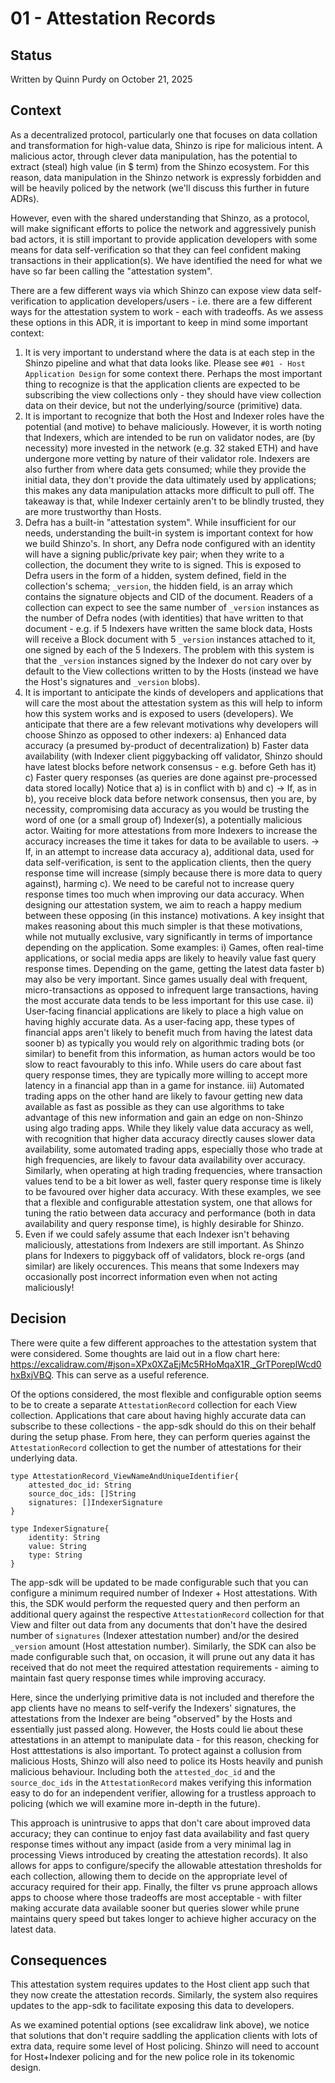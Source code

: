 # 01 - Attestation Records

## Status
Written by Quinn Purdy on October 21, 2025

## Context
As a decentralized protocol, particularly one that focuses on data collation and transformation for high-value data, Shinzo is ripe for malicious intent. A malicious actor, through clever data manipulation, has the potential to extract (steal) high value (in $ term) from the Shinzo ecosystem. For this reason, data manipulation in the Shinzo network is expressly forbidden and will be heavily policed by the network (we'll discuss this further in future ADRs).

However, even with the shared understanding that Shinzo, as a protocol, will make significant efforts to police the network and aggressively punish bad actors, it is still important to provide application developers with some means for data self-verification so that they can feel confident making transactions in their application(s). We have identified the need for what we have so far been calling the "attestation system".

There are a few different ways via which Shinzo can expose view data self-verification to application developers/users - i.e. there are a few different ways for the attestation system to work - each with tradeoffs. As we assess these options in this ADR, it is important to keep in mind some important context:

1) It is very important to understand where the data is at each step in the Shinzo pipeline and what that data looks like. Please see `#01 - Host Application Design` for some context there. Perhaps the most important thing to recognize is that the application clients are expected to be subscribing the view collections only - they should have view collection data on their device, but not the underlying/source (primitive) data.
2) It is important to recognize that both the Host and Indexer roles have the potential (and motive) to behave maliciously. However, it is worth noting that Indexers, which are intended to be run on validator nodes, are (by necessity) more invested in the network (e.g. 32 staked ETH) and have undergone more vetting by nature of their validator role. Indexers are also further from where data gets consumed; while they provide the initial data, they don't provide the data ultimately used by applications; this makes any data manipulation attacks more difficult to pull off. The takeaway is that, while Indexer certainly aren't to be blindly trusted, they are more trustworthy than Hosts. 
3) Defra has a built-in "attestation system". While insufficient for our needs, understanding the built-in system is important context for how we build Shinzo's. In short, any Defra node configured with an identity will have a signing public/private key pair; when they write to a collection, the document they write to is signed. This is exposed to Defra users in the form of a hidden, system defined, field in the collection's schema; `_version`, the hidden field, is an array which contains the signature objects and CID of the document. Readers of a collection can expect to see the same number of `_version` instances as the number of Defra nodes (with identities) that have written to that document - e.g. if 5 Indexers have written the same block data, Hosts will receive a Block document with 5 `_version` instances attached to it, one signed by each of the 5 Indexers. The problem with this system is that the `_version` instances signed by the Indexer do not cary over by default to the View collections written to by the Hosts (instead we have the Host's signatures and `_version` blobs).
4) It is important to anticipate the kinds of developers and applications that will care the most about the attestation system as this will help to inform how this system works and is exposed to users (developers). We anticipate that there are a few relevant motivations why developers will choose Shinzo as opposed to other indexers:
    a) Enhanced data accuracy (a presumed by-product of decentralization)
    b) Faster data availability (with Indexer client piggybacking off validator, Shinzo should have latest blocks before network consensus - e.g. before Geth has it)
    c) Faster query responses (as queries are done against pre-processed data stored locally)
Notice that a) is in conflict with b) and c) 
-> If, as in b), you receive block data before network consensus, then you are, by necessity, compromising data accuracy as you would be trusting the word of one (or a small group of) Indexer(s), a potentially malicious actor. Waiting for more attestations from more Indexers to increase the accuracy increases the time it takes for data to be available to users.
-> If, in an attempt to increase data accuracy a), additional data, used for data self-verification, is sent to the application clients, then the query response time will increase (simply because there is more data to query against), harming c). We need to be careful not to increase query response times too much when improving our data accuracy.
When designing our attestation system, we aim to reach a happy medium between these opposing (in this instance) motivations. 
A key insight that makes reasoning about this much simpler is that these motivations, while not mutually exclusive, vary significantly in terms of importance depending on the application. Some examples:
i) Games, often real-time applications, or social media apps are likely to heavily value fast query response times. Depending on the game, getting the latest data faster b) may also be very important. Since games usually deal with frequent, micro-transactions as opposed to infrequent large transactions, having the most accurate data tends to be less important for this use case.
ii) User-facing financial applications are likely to place a high value on having highly accurate data. As a user-facing app, these types of financial apps aren't likely to benefit much from having the latest data sooner b) as typically you would rely on algorithmic trading bots (or similar) to benefit from this information, as human actors would be too slow to react favourably to this info. While users do care about fast query response times, they are typically more willing to accept more latency in a financial app than in a game for instance.
iii) Automated trading apps on the other hand are likely to favour getting new data available as fast as possible as they can use algorithms to take advantage of this new information and gain an edge on non-Shinzo using algo trading apps. While they likely value data accuracy as well, with recognition that higher data accuracy directly causes slower data availability, some automated trading apps, especially those who trade at high frequencies, are likely to favour data availability over accuracy. Similarly, when operating at high trading frequencies, where transaction values tend to be a bit lower as well, faster query response time is likely to be favoured over higher data accuracy.
With these examples, we see that a flexible and configurable attestation system, one that allows for tuning the ratio between data accuracy and performance (both in data availability and query response time), is highly desirable for Shinzo.
5) Even if we could safely assume that each Indexer isn't behaving maliciously, attestations from Indexers are still important. As Shinzo plans for Indexers to piggyback off of validators, block re-orgs (and similar) are likely occurences. This means that some Indexers may occasionally post incorrect information even when not acting maliciously!

## Decision

There were quite a few different approaches to the attestation system that were considered. Some thoughts are laid out in a flow chart here: https://excalidraw.com/#json=XPx0XZaEjMc5RHoMqaX1R,_GrTPoreplWcd0hxBxjVBQ. This can serve as a useful reference.

Of the options considered, the most flexible and configurable option seems to be to create a separate `AttestationRecord` collection for each View collection. Applications that care about having highly accurate data can subscribe to these collections - the app-sdk should do this on their behalf during the setup phase. From here, they can perform queries against the `AttestationRecord` collection to get the number of attestations for their underlying data.

```
type AttestationRecord_ViewNameAndUniqueIdentifier{
    attested_doc_id: String
    source_doc_ids: []String
    signatures: []IndexerSignature
}

type IndexerSignature{
    identity: String
    value: String
    type: String
}
```

The app-sdk will be updated to be made configurable such that you can configure a minimum required number of Indexer + Host attestations. With this, the SDK would perform the requested query and then perform an additional query against the respective `AttestationRecord` collection for that View and filter out data from any documents that don't have the desired number of `signatures` (Indexer attestation number) and/or the desired `_version` amount (Host attestation number). Similarly, the SDK can also be made configurable such that, on occasion, it will prune out any data it has received that do not meet the required attestation requirements - aiming to maintain fast query response times while improving accuracy.

Here, since the underlying primitive data is not included and therefore the app clients have no means to self-verify the Indexers' signatures, the attestations from the Indexer are being "observed" by the Hosts and essentially just passed along. However, the Hosts could lie about these attestations in an attempt to manipulate data - for this reason, checking for Host atttestations is also important. To protect against a collusion from malicious Hosts, Shinzo will also need to police its Hosts heavily and punish malicious behaviour. Including both the `attested_doc_id` and the `source_doc_ids` in the `AttestationRecord` makes verifying this information easy to do for an independent verifier, allowing for a trustless approach to policing (which we will examine more in-depth in the future).

This approach is unintrusive to apps that don't care about improved data accuracy; they can continue to enjoy fast data availability and fast query response times without any impact (aside from a very minimal lag in processing Views introduced by creating the attestation records). It also allows for apps to configure/specify the allowable attestation thresholds for each collection, allowing them to decide on the appropriate level of accuracy required for their app. Finally, the filter vs prune approach allows apps to choose where those tradeoffs are most acceptable - with filter making accurate data available sooner but queries slower while prune maintains query speed but takes longer to achieve higher accuracy on the latest data.

## Consequences

This attestation system requires updates to the Host client app such that they now create the attestation records. Similarly, the system also requires updates to the app-sdk to facilitate exposing this data to developers.

As we examined potential options (see excalidraw link above), we notice that solutions that don't require saddling the application clients with lots of extra data, require some level of Host policing. Shinzo will need to account for Host+Indexer policing and for the new police role in its tokenomic design.
